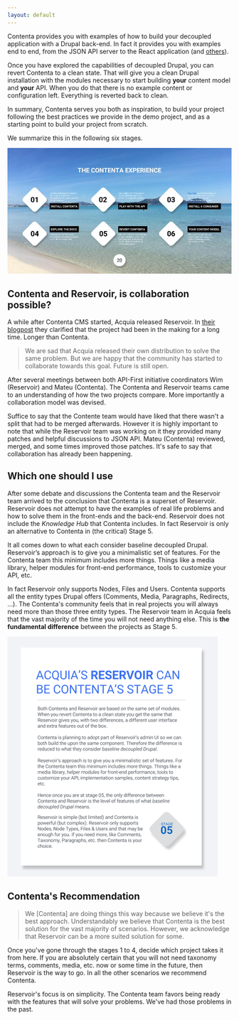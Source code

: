 ```yaml
---
layout: default
---
```

Contenta provides you with examples of how to build your decoupled application
with a Drupal back-end. In fact it provides you with examples end to end, from
the JSON API server to the React
application (and [others](https://github.com/contentacms)).

Once you have explored the capabilities of decoupled Drupal, you can revert
Contenta to a clean state. That will give you a clean Drupal installation with
the modules necessary to start building **your** content model and **your** API.
When you do that there is no example content or configuration left. Everything
is reverted back to clean.

In summary, Contenta serves you both as inspiration, to build your project
following the best practices we provide in the demo project, and as a starting
point to build your project from scratch.

We summarize this in the following six stages.

![The Six Stages of Contenta](/assets/images/six-stages.jpg)

## Contenta and Reservoir, is collaboration possible?

A while after Contenta CMS started, Acquia released Reservoir. In [their blogpost](https://dev.acquia.com/blog/introducing-reservoir-a-distribution-for-decoupling-drupal/19/06/2017/18296)
they clarified that the project had been in the making for a long time. Longer
than Contenta.

> We are sad that Acquia released their own distribution to solve the same problem. But we are happy that the community has started to collaborate towards this goal. Future is still open.

After several meetings between both API-First initiative
coordinators Wim (Reservoir) and Mateu (Contenta). The Contenta and Reservoir
teams came to an understanding of how the two projects compare. More importantly
a collaboration model was devised.

Suffice to say that the Contente team would have liked that there wasn't a split
that had to be merged afterwards. However it is highly important to note that
while the Reservoir team was working on it they provided many patches and
helpful discussions to JSON API. Mateu (Contenta) reviewed, merged, and some
times improved those patches. It's safe to say that collaboration has already
been happening.

## Which one should I use

After some debate and discussions the Contenta team and the Reservoir team
arrived to the conclusion that Contenta is a superset of Reservoir. Reservoir
does not attempt to have the examples of real life problems and how to solve
them in the front-ends and the back-end. Reservoir does not include the
_Knowledge Hub_ that Contenta includes. In fact Reservoir is only an alternative
to Contenta in (the critical) Stage 5.

It all comes down to what each consider baseline decoupled Drupal. Reservoir’s
approach is to give you a minimalistic set of features. For the Contenta team
this minimum includes more things. Things like a media library, helper modules
for front-end performance, tools to customize your API, etc.

In fact Reservoir only supports Nodes, Files and Users. Contenta supports all
the entity types Drupal offers (Comments, Media, Paragraphs, Redirects, …). The
Contenta's community feels that in real projects you will always need more than
those three entity types. The Reservoir team in Acquia feels that the vast
majority of the time you will not need anything else. This is **the fundamental
difference** between the projects as Stage 5.

![contenta-reservoir](/assets/images/contenta-reservoir.png)

## Contenta's Recommendation

> We [Contenta] are doing things this way because we believe it's the best
> approach. Understandably we believe that Contenta is the best solution for the
> vast majority of scenarios. However, we acknowledge that Reservoir can be a
> more suited solution for some.

Once you've gone through the stages 1 to 4, decide which project takes it from
here. If you are absolutely certain that you will not need taxonomy terms,
comments, media, etc. now or some time in the future, then Reservoir is the way
to go. In all the other scenarios we recommend Contenta.

Reservoir's focus is on simplicity. The Contenta team favors being ready with
the features that will solve your problems. We've had those problems in the
past.
